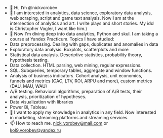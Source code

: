 * 👋 Hi, I’m @nickvorobev
* 👀 I am interested in analytics, data science, exploratory data analysis, web scraping, script and game text analysis. Now I am at the intersection of analytics and art. I write plays and short stories. My idol is Christopher Vogler, I want like him.)
* 🌱 Now I'm diving deep into data analytics, Python and skul. I am taking a course at Yandex Practicum. Topics I have studied:
* Data preprocessing. Dealing with gaps, duplicates and anomalies in data
* Exploratory data analysis. Boxplots, scatterplots and more
* Statistical data analysis. Descriptive statistics, probability theory, hypothesis testing.
* Data collection. HTML parsing, web mining, regular expressions.
* SQL. Subqueries, temporary tables, aggregate and window functions.
* Analysis of business indicators. Cohort analysis, unit economics, funnels and metrics (CAC, LTV, ROI, ARPU and more), custom metrics (DAU, MAU, WAU)
* A/B testing. Behavioral algorithms, preparation of A/B tests, their analysis, prioritization of hypotheses.
* Data visualization with libraries
* Power Bi, Tableau
* 💞️ I want to apply my knowledge in analytics in any field. Now interested in marketing, streaming platforms and streaming services
* 📫 How to reach me. nick_vorobev@mail.com or kol9.vorobev@yandex.ru
